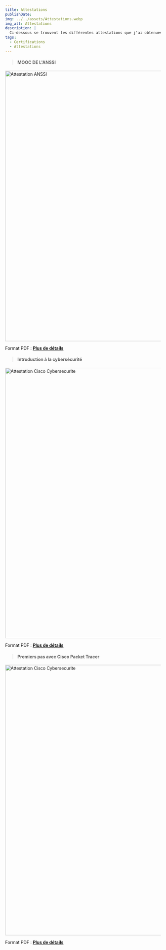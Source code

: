 ```yaml
---
title: Attestations
publishDate:
img: ../../assets/Attestations.webp
img_alt: Attestations
description: |
  Ci-dessous se trouvent les différentes attestations que j'ai obtenues.
tags:
  - Certifications
  - Attestations
---
```

> #### MOOC DE L'ANSSI
<img
					width="1553"
					height="873"
					src="../../assets/Attestation_ANSSI.png"
					alt="Attestation ANSSI"
				/>
>
Format PDF : <b><a href="../../assets/Attestation_ANSSI.pdf"
target="_blank">Plus de détails</a></b>

> #### Introduction à la cybersécurité
<img
					width="1553"
					height="873"
					src="../../assets/Attestation_Cisco_Cybersecurite.png"
					alt="Attestation Cisco Cybersecurite"
				/>
>
Format PDF : <b><a href="../../assets/Attestation_Cisco_Cybersecurite.pdf"
target="_blank">Plus de détails</a></b>

> #### Premiers pas avec Cisco Packet Tracer
<img
					width="1553"
					height="873"
					src="../../assets/Attestation_Cisco_Cybersecurite.png"
					alt="Attestation Cisco Cybersecurite"
				/>
>
Format PDF : <b><a href="../../assets/Attestation_Cisco_Cybersecurite.pdf"
target="_blank">Plus de détails</a></b>